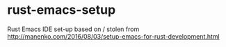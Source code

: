 # rust-emacs-setup
Rust Emacs IDE set-up based on / stolen from http://manenko.com/2016/08/03/setup-emacs-for-rust-development.html
